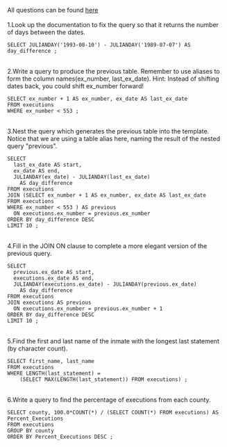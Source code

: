 All questions can be found [here](https://selectstarsql.com/hiatuses.html) <br>
\
1.Look up the documentation to fix the query so that it returns the number of days between the dates.
```
SELECT JULIANDAY('1993-08-10') - JULIANDAY('1989-07-07') AS day_difference ;
```
\
2.Write a query to produce the previous table.
Remember to use aliases to form the column names(ex_number, last_ex_date). Hint: Instead of shifting dates back, you could shift ex_number forward!
```
SELECT ex_number + 1 AS ex_number, ex_date AS last_ex_date
FROM executions
WHERE ex_number < 553 ;
```

\
3.Nest the query which generates the previous table into the template.
Notice that we are using a table alias here, naming the result of the nested query "previous".
```
SELECT
  last_ex_date AS start,
  ex_date AS end,
  JULIANDAY(ex_date) - JULIANDAY(last_ex_date)
    AS day_difference
FROM executions
JOIN (SELECT ex_number + 1 AS ex_number, ex_date AS last_ex_date
FROM executions
WHERE ex_number < 553 ) AS previous
  ON executions.ex_number = previous.ex_number
ORDER BY day_difference DESC
LIMIT 10 ;
```

\
4.Fill in the JOIN ON clause to complete a more elegant version of the previous query.
```
SELECT
  previous.ex_date AS start,
  executions.ex_date AS end,
  JULIANDAY(executions.ex_date) - JULIANDAY(previous.ex_date)
    AS day_difference
FROM executions
JOIN executions AS previous
  ON executions.ex_number = previous.ex_number + 1
ORDER BY day_difference DESC
LIMIT 10 ;
```

\
5.Find the first and last name of the inmate with the longest last statement (by character count).
```
SELECT first_name, last_name
FROM executions
WHERE LENGTH(last_statement) =
    (SELECT MAX(LENGTH(last_statement)) FROM executions) ;
```

\
6.Write a query to find the percentage of executions from each county.
```
SELECT county, 100.0*COUNT(*) / (SELECT COUNT(*) FROM executions) AS Percent_Executions
FROM executions
GROUP BY county
ORDER BY Percent_Executions DESC ;
```
